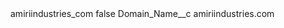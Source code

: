 <?xml version="1.0" encoding="UTF-8"?>
<CustomMetadata xmlns="http://soap.sforce.com/2006/04/metadata" xmlns:xsi="http://www.w3.org/2001/XMLSchema-instance" xmlns:xsd="http://www.w3.org/2001/XMLSchema">
    <label>amiriindustries_com</label>
    <protected>false</protected>
    <values>
        <field>Domain_Name__c</field>
        <value xsi:type="xsd:string">amiriindustries.com</value>
    </values>
</CustomMetadata>
